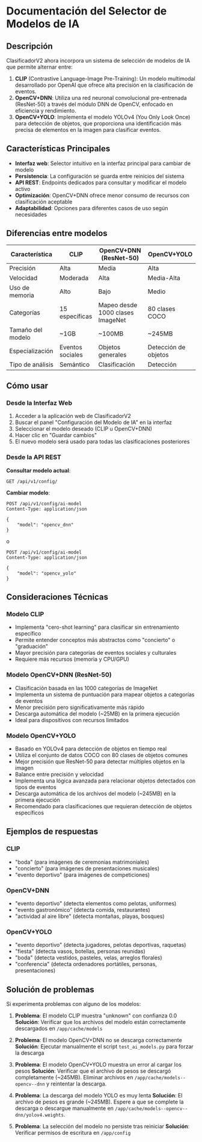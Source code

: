 # Documentación del Selector de Modelos de IA

## Descripción

ClasificadorV2 ahora incorpora un sistema de selección de modelos de IA que permite alternar entre:

1. **CLIP** (Contrastive Language-Image Pre-Training): Un modelo multimodal desarrollado por OpenAI que ofrece alta precisión en la clasificación de eventos.
2. **OpenCV+DNN**: Utiliza una red neuronal convolucional pre-entrenada (ResNet-50) a través del módulo DNN de OpenCV, enfocado en eficiencia y rendimiento.
3. **OpenCV+YOLO**: Implementa el modelo YOLOv4 (You Only Look Once) para detección de objetos, que proporciona una identificación más precisa de elementos en la imagen para clasificar eventos.

## Características Principales

- **Interfaz web**: Selector intuitivo en la interfaz principal para cambiar de modelo
- **Persistencia**: La configuración se guarda entre reinicios del sistema
- **API REST**: Endpoints dedicados para consultar y modificar el modelo activo
- **Optimización**: OpenCV+DNN ofrece menor consumo de recursos con clasificación aceptable
- **Adaptabilidad**: Opciones para diferentes casos de uso según necesidades

## Diferencias entre modelos

| Característica | CLIP | OpenCV+DNN (ResNet-50) | OpenCV+YOLO |
|---------------|------|------------|------------|
| Precisión     | Alta | Media      | Alta       |
| Velocidad     | Moderada | Alta   | Media-Alta |
| Uso de memoria | Alto | Bajo      | Medio      |
| Categorías     | 15 específicas | Mapeo desde 1000 clases ImageNet | 80 clases COCO |
| Tamaño del modelo | ~1GB | ~100MB | ~245MB |
| Especialización | Eventos sociales | Objetos generales | Detección de objetos |
| Tipo de análisis | Semántico | Clasificación | Detección |

## Cómo usar

### Desde la Interfaz Web

1. Acceder a la aplicación web de ClasificadorV2
2. Buscar el panel "Configuración del Modelo de IA" en la interfaz
3. Seleccionar el modelo deseado (CLIP u OpenCV+DNN)
4. Hacer clic en "Guardar cambios"
5. El nuevo modelo será usado para todas las clasificaciones posteriores

### Desde la API REST

**Consultar modelo actual**:
```http
GET /api/v1/config/
```

**Cambiar modelo**:
```http
POST /api/v1/config/ai-model
Content-Type: application/json

{
    "model": "opencv_dnn"
}
```

o

```http
POST /api/v1/config/ai-model
Content-Type: application/json

{
    "model": "opencv_yolo"
}
```

## Consideraciones Técnicas

### Modelo CLIP

- Implementa "cero-shot learning" para clasificar sin entrenamiento específico
- Permite entender conceptos más abstractos como "concierto" o "graduación"
- Mayor precisión para categorías de eventos sociales y culturales
- Requiere más recursos (memoria y CPU/GPU)

### Modelo OpenCV+DNN (ResNet-50)

- Clasificación basada en las 1000 categorías de ImageNet
- Implementa un sistema de puntuación para mapear objetos a categorías de eventos
- Menor precisión pero significativamente más rápido
- Descarga automática del modelo (~25MB) en la primera ejecución
- Ideal para dispositivos con recursos limitados

### Modelo OpenCV+YOLO

- Basado en YOLOv4 para detección de objetos en tiempo real
- Utiliza el conjunto de datos COCO con 80 clases de objetos comunes
- Mejor precisión que ResNet-50 para detectar múltiples objetos en la imagen
- Balance entre precisión y velocidad
- Implementa una lógica avanzada para relacionar objetos detectados con tipos de eventos
- Descarga automática de los archivos del modelo (~245MB) en la primera ejecución
- Recomendado para clasificaciones que requieran detección de objetos específicos

## Ejemplos de respuestas

### CLIP
- "boda" (para imágenes de ceremonias matrimoniales)
- "concierto" (para imágenes de presentaciones musicales)
- "evento deportivo" (para imágenes de competiciones)

### OpenCV+DNN
- "evento deportivo" (detecta elementos como pelotas, uniformes)
- "evento gastronómico" (detecta comida, restaurantes)
- "actividad al aire libre" (detecta montañas, playas, bosques)

### OpenCV+YOLO
- "evento deportivo" (detecta jugadores, pelotas deportivas, raquetas)
- "fiesta" (detecta vasos, botellas, personas reunidas)
- "boda" (detecta vestidos, pasteles, velas, arreglos florales)
- "conferencia" (detecta ordenadores portátiles, personas, presentaciones)

## Solución de problemas

Si experimenta problemas con alguno de los modelos:

1. **Problema**: El modelo CLIP muestra "unknown" con confianza 0.0
   **Solución**: Verificar que los archivos del modelo están correctamente descargados en `/app/cache/models`

2. **Problema**: El modelo OpenCV+DNN no se descarga correctamente
   **Solución**: Ejecutar manualmente el script `test_ai_models.py` para forzar la descarga

3. **Problema**: El modelo OpenCV+YOLO muestra un error al cargar los pesos
   **Solución**: Verificar que el archivo de pesos se descargó completamente (~245MB). Eliminar archivos en `/app/cache/models--opencv--dnn` y reintentar la descarga.

4. **Problema**: La descarga del modelo YOLO es muy lenta
   **Solución**: El archivo de pesos es grande (~245MB). Espere a que se complete la descarga o descargue manualmente en `/app/cache/models--opencv--dnn/yolov4.weights`.

5. **Problema**: La selección del modelo no persiste tras reiniciar
   **Solución**: Verificar permisos de escritura en `/app/config`
